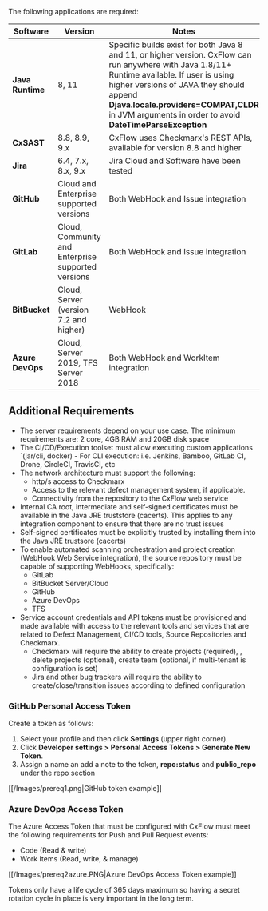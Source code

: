 The following applications are required:

| Software | Version                                            | Notes                                                                                                                                                                                                                                                                                          |
| -------- |----------------------------------------------------|------------------------------------------------------------------------------------------------------------------------------------------------------------------------------------------------------------------------------------------------------------------------------------------------|
| **Java Runtime** | 8, 11                                              | Specific builds exist for both Java 8 and 11, or higher version. CxFlow can run anywhere with Java 1.8/11+ Runtime available. If user is using higher versions of JAVA they should append **Djava.locale.providers=COMPAT,CLDR** in JVM arguments in order to avoid **DateTimeParseException** |
| **CxSAST** | 8.8, 8.9, 9.x                                      | CxFlow uses Checkmarx's REST APIs, available for version 8.8 and higher                                                                                                                                                                                                                        |
| **Jira** | 6.4, 7.x, 8.x, 9.x                                 | Jira Cloud and Software have been tested                                                                                                                                                                                                                                                       |
| **GitHub** | Cloud and Enterprise supported versions            | Both WebHook and Issue integration                                                                                                                                                                                                                                                             |
| **GitLab** | Cloud, Community and Enterprise supported versions | Both WebHook and Issue integration                                                                                                                                                                                                                                                             |
| **BitBucket** | Cloud, Server (version 7.2 and higher)             | WebHook                                                                                                                                                                                                                                                                                        |
| **Azure DevOps** | Cloud, Server 2019, TFS Server 2018                | Both WebHook and WorkItem integration                                                                                                                                                                                                                                                          |

## Additional Requirements
* The server requirements depend on your use case. The minimum requirements are: 2 core, 4GB RAM and 20GB disk space
* The CI/CD/Execution toolset must allow executing custom applications  `(jar/cli, docker) - For CLI execution: i.e. Jenkins, Bamboo, GitLab CI, Drone, CircleCI, TravisCI, etc
* The network architecture must support the following:
  * http/s access to Checkmarx
  * Access to the relevant defect management system, if applicable.
  * Connectivity from the repository to the CxFlow web service
* Internal CA root, intermediate and self-signed certificates must be available in the Java JRE truststore (cacerts). This applies to any integration component to ensure that there are no trust issues
* Self-signed certificates must be explicitly trusted by installing them into the Java JRE trustsore (cacerts)
* To enable automated scanning orchestration and project creation (WebHook Web Service integration), the source repository must be capable of supporting WebHooks, specifically:
  * GitLab
  * BitBucket Server/Cloud
  * GitHub
  * Azure DevOps
  * TFS
* Service account credentials and API tokens must be provisioned and made available with access to the relevant tools and services that are related to Defect Management, CI/CD tools, Source Repositories and Checkmarx.
  * Checkmarx will require the ability to create projects (required), , delete projects (optional), create team (optional, if multi-tenant is configuration is set)
  * Jira and other bug trackers will require the ability to create/close/transition issues according to defined configuration

### GitHub Personal Access Token
Create a token as follows:
1. Select your profile and then click **Settings** (upper right corner).
1. Click **Developer settings > Personal Access Tokens > Generate New Token**.
1. Assign a name an add a note to the token, **repo:status** and **public_repo** under the repo section

[[/Images/prereq1.png|GitHub token example]]

### Azure DevOps Access Token
The Azure Access Token that must be configured with CxFlow must meet the following requirements for Push and Pull Request events:
* Code (Read & write)
* Work Items (Read, write, & manage)

[[/Images/prereq2azure.PNG|Azure DevOps Access Token example]]

Tokens only have a life cycle of 365 days maximum so having a secret rotation cycle in place is very important in the long term.